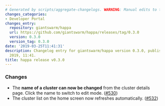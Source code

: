 ```yaml
---
# Generated by scripts/aggregate-changelogs. WARNING: Manual edits to this files will be overwritten.
changes_categories:
- Developer Portal
changes_entry:
  repository: giantswarm/happa
  url: https://github.com/giantswarm/happa/releases/tag/0.3.0
  version: 0.3.0
  version_tag: 0.3.0
date: '2019-03-25T11:41:31'
description: Changelog entry for giantswarm/happa version 0.3.0, published on 25 March
  2019, 11:41.
title: happa release v0.3.0
---
```


### Changes

- The **name of a cluster can now be changed** from the cluster details page. Click the name to switch to edit mode. ([#530](https://github.com/giantswarm/happa/pull/530))
- The cluster list on the home screen now refreshes automatically. ([#532](https://github.com/giantswarm/happa/pull/532))

